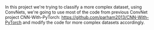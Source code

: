In this project we're trying to classify a more complex dataset, using ConvNets,
we're going to use most of the code from previous ConvNet project CNN-With-PyTorch:
https://github.com/parham2013/CNN-With-PyTorch
and modify the code for more complex datasets accordingly.